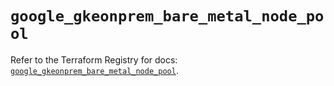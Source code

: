 # `google_gkeonprem_bare_metal_node_pool`

Refer to the Terraform Registry for docs: [`google_gkeonprem_bare_metal_node_pool`](https://registry.terraform.io/providers/hashicorp/google/6.50.0/docs/resources/gkeonprem_bare_metal_node_pool).
